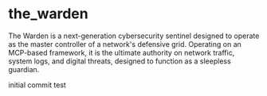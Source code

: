 # the_warden
The Warden is a next-generation cybersecurity sentinel designed to operate as the master controller of a network's defensive grid. Operating on an MCP-based framework, it is the ultimate authority on network traffic, system logs, and digital threats, designed to function as a sleepless guardian.


initial commit test